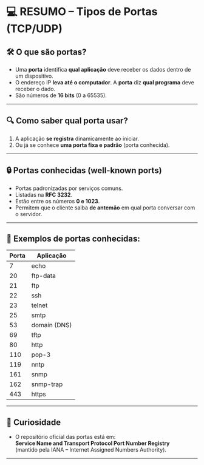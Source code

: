 # &#x1F4BB; RESUMO – Tipos de Portas (TCP/UDP)

## &#x1F6E0; O que são portas?

- Uma **porta** identifica **qual aplicação** deve receber os dados dentro de um dispositivo.
- O endereço IP **leva até o computador**. A **porta** diz **qual programa** deve receber o dado.
- São números de **16 bits** (0 a 65535).
  
---

## &#x1F50D; Como saber qual porta usar?

1. A aplicação **se registra** dinamicamente ao iniciar.
2. Ou já se conhece **uma porta fixa e padrão** (porta conhecida).

---

## 🔒 Portas conhecidas (well-known ports)

- Portas padronizadas por serviços comuns.
- Listadas na **RFC 3232**.
- Estão entre os números **0 e 1023**.
- Permitem que o cliente saiba **de antemão** em qual porta conversar com o servidor.

---

## 🔢 Exemplos de portas conhecidas:

| Porta | Aplicação   |
|-------|-------------|
| 7     | echo        |
| 20    | ftp-data    |
| 21    | ftp         |
| 22    | ssh         |
| 23    | telnet      |
| 25    | smtp        |
| 53    | domain (DNS)|
| 69    | tftp        |
| 80    | http        |
| 110   | pop-3       |
| 119   | nntp        |
| 161   | snmp        |
| 162   | snmp-trap   |
| 443   | https       |

---

## &#x1F4AD; Curiosidade

- O repositório oficial das portas está em:  
  **Service Name and Transport Protocol Port Number Registry**  
  (mantido pela IANA – Internet Assigned Numbers Authority).

---

